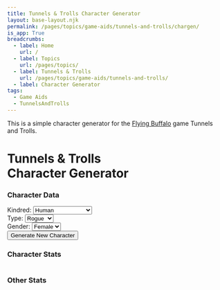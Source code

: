 ```yaml
---
title: Tunnels & Trolls Character Generator
layout: base-layout.njk
permalink: /pages/topics/game-aids/tunnels-and-trolls/chargen/
is_app: True
breadcrumbs:
  - label: Home
    url: /
  - label: Topics
    url: /pages/topics/
  - label: Tunnels & Trolls
    url: /pages/topics/game-aids/tunnels-and-trolls/
  - label: Character Generator
tags:
  - Game Aids
  - TunnelsAndTrolls
---
```


<div class="app-desc">
<p>This is a simple character generator for the <a href="http://flyingbuffalo.com" target="_blank">Flying Buffalo</a> game Tunnels and Trolls.</p>
</div>

<div class="row-container">
    <div class="app-container">
        <div class="tnt">
            <h1>Tunnels & Trolls<br>Character Generator</h1>
        </div>
        <div class="divider"></div>
        <div class="form-panel">
            <h3>Character Data</h3>
                <div class="form-controls">
                    <label for="kindred">Kindred:</label>
                    <select id="kindred" class="kindred" name="kindred" list="kindred-types">
                        <option value="Human">Human</option>
                        <option value="Dwarf (Gristlegrim)">Dwarf (Gristlegrim)</option>
                        <option value="Dwarf (Midgardian)">Dwarf (Midgardian)</option>
                        <option value="Elf">Elf</option>
                        <option value="Fairy">Fairy</option>
                        <option value="Hobb">Hobb</option>
                        <option value="Leprechaun">Leprechaun</option>
                </select>
                </div>
                <div class="form-controls">
                    <label for="char-type">Type:</label>
                    <select class="char-type" id="char-type" list="char-types" name="char-type">
                        <option value="Rogue">Rogue</option>
                        <option value="Warrior">Warrior</option>
                        <option value="Wizard">Wizard</option>
                    </select>
                </div>
                <div class="form-controls">
                    <label for="gender">Gender:</label>
                    <select id="gender" class="gender" name="gender" list="genders">
                    <datalist id="genders">
                        <option value="Female">Female</option>
                        <option value="Male">Male</option>
                        <option value="Other">Other</option>
                    </select>
                </div>
            <div class="btn-div">
                <button id="generate" class="generate">Generate New Character</button>
            </div>
        </div>
        <div class="divider"></div>
        <div class="stat-panel" id="stat-panel">
            <div class="stat-table">
                <h3>Character Stats</h3>
                <table id="char-stats"></table>
            </div>
            <div class="other-stats">
                <h3>Other Stats</h3>
                <table id="other-stats-table">
                </table>
            </div>
        </div>
    </div>
</div>

